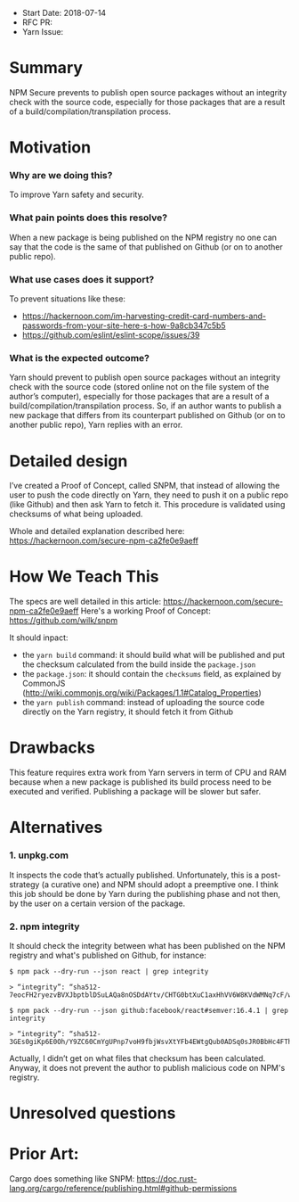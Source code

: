 - Start Date: 2018-07-14
- RFC PR:
- Yarn Issue:

# Summary

NPM Secure prevents to publish open source packages without an integrity check with the source code, especially for those packages that are a result of a build/compilation/transpilation process.

# Motivation

### Why are we doing this?
To improve Yarn safety and security.

### What pain points does this resolve?
When a new package is being published on the NPM registry no one can say that the code is the same of that published on Github (or on to another public repo).

### What use cases does it support?
To prevent situations like these:

- https://hackernoon.com/im-harvesting-credit-card-numbers-and-passwords-from-your-site-here-s-how-9a8cb347c5b5
- https://github.com/eslint/eslint-scope/issues/39

### What is the expected outcome?
Yarn should prevent to publish open source packages without an integrity check with the source code (stored online not on the file system of the author’s computer), especially for those packages that are a result of a build/compilation/transpilation process.
So, if an author wants to publish a new package that differs from its counterpart published on Github (or on to another public repo), Yarn replies with an error.

# Detailed design

I’ve created a Proof of Concept, called SNPM, that instead of allowing the user to push the code directly on Yarn, they need to push it on a public repo (like Github) and then ask Yarn to fetch it.
This procedure is validated using checksums of what being uploaded.

Whole and detailed explanation described here: https://hackernoon.com/secure-npm-ca2fe0e9aeff

# How We Teach This

The specs are well detailed in this article: https://hackernoon.com/secure-npm-ca2fe0e9aeff
Here's a working Proof of Concept: https://github.com/wilk/snpm

It should inpact:
- the `yarn build` command: it should build what will be published and put the checksum calculated from the build inside the `package.json`
- the `package.json`: it should contain the `checksums` field, as explained by CommonJS (http://wiki.commonjs.org/wiki/Packages/1.1#Catalog_Properties)
- the `yarn publish` command: instead of uploading the source code directly on the Yarn registry, it should fetch it from Github

# Drawbacks

This feature requires extra work from Yarn servers in term of CPU and RAM because when a new package is published its build process need to be executed and verified.
Publishing a package will be slower but safer.

# Alternatives

### 1. unpkg.com
It inspects the code that’s actually published.
Unfortunately, this is a post-strategy (a curative one) and NPM should adopt a preemptive one.
I think this job should be done by Yarn during the publishing phase and not then, by the user on a certain version of the package.

### 2. npm integrity
It should check the integrity between what has been published on the NPM registry and what's published on Github, for instance:

```
$ npm pack --dry-run --json react | grep integrity

> “integrity”: “sha512-7eocFH2ryezvBVXJbptblDSuLAQa8nOSDdAYtv/CHTG0btXuC1axHhVV6W8KVdWMNq7cF/w9Z/xVuoEK6IzXhQ==”,

$ npm pack --dry-run --json github:facebook/react#semver:16.4.1 | grep integrity

> “integrity”: “sha512-3GEs0giKp6E0Oh/Y9ZC60CmYgUPnp7voH9fbjWsvXtYFb4EWtgQub0ADSq0sJR0BbHc4FThLLtzlcFaFXIorwg==”,
```

Actually, I didn’t get on what files that checksum has been calculated.
Anyway, it does not prevent the author to publish malicious code on NPM's registry.

# Unresolved questions

# Prior Art:
Cargo does something like SNPM: https://doc.rust-lang.org/cargo/reference/publishing.html#github-permissions
